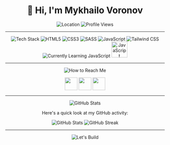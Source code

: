 <div align="center">
  <h1>👋 Hi, I'm Mykhailo Voronov</h1>

  <img src="https://img.shields.io/badge/🌍-Ukraine%20%7C%20Now%20in%20Prague-21262d?style=for-the-badge&logo=earth" alt="Location">

  <img src="https://komarev.com/ghpvc/?username=Melorenzz&label=Profile%20Views&color=0e75b6&style=for-the-badge" alt="Profile Views"/>

  ---

  <img src="https://img.shields.io/badge/🛠️-My%20Tech%20Stack-21262d?style=for-the-badge&logo=tools" alt="Tech Stack">

  <img src="https://img.shields.io/badge/HTML5-21262d?style=for-the-badge&logo=html5" alt="HTML5">
  <img src="https://img.shields.io/badge/CSS3-21262d?style=for-the-badge&logo=css3" alt="CSS3">
  <img src="https://img.shields.io/badge/SASS-21262d?style=for-the-badge&logo=sass" alt="SASS">
  <img src="https://img.shields.io/badge/JavaScript-21262d?style=for-the-badge&logo=javascript" alt="JavaScript">
  <img src="https://img.shields.io/badge/Tailwind%20CSS-21262d?style=for-the-badge&logo=tailwindcss" alt="Tailwind CSS">


  <img src="https://img.shields.io/badge/Currently%20Learning-JavaScript-21262d?style=for-the-badge&logo=javascript" alt="Currently Learning JavaScript">

  <img src="https://img.icons8.com/color/48/000000/javascript.png" alt="JavaScript" width="50" height="50">

  ---

  <img src="https://img.shields.io/badge/📫-How%20to%20Reach%20Me-21262d?style=for-the-badge&logo=envelope" alt="How to Reach Me">


  <a href="#"><img src='https://static.vecteezy.com/system/resources/previews/016/716/470/non_2x/linkedin-icon-free-png.png' width='40' height='40'></a>
  <a href="https://instagram.com/melorenz_"><img src='https://upload.wikimedia.org/wikipedia/commons/thumb/a/a5/Instagram_icon.png/600px-Instagram_icon.png' width='40' height='40'></a>
  <a href="mailto:gomisha552@gmail.com"><img src='https://cdn-icons-png.flaticon.com/512/281/281769.png' width='40' height='40'></a>

  ---

  <img src="https://img.shields.io/badge/📈-GitHub%20Stats-21262d?style=for-the-badge&logo=github" alt="GitHub Stats">

  <p>Here's a quick look at my GitHub activity:</p>

  <img src="https://github-readme-stats.vercel.app/api?username=Melorenzz&show_icons=true&hide_title=true&count_private=true&hide_border=true" alt="GitHub Stats">

  <img src="https://github-readme-streak-stats.herokuapp.com/?user=Melorenzz&hide_border=true" alt="GitHub Streak">

  ---

  <img src="https://img.shields.io/badge/Let's%20Build%20Something%20Awesome-Together!-21262d?style=for-the-badge&logo=rocket" alt="Let's Build">
</div>

